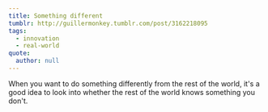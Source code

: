 ```yaml
---
title: Something different
tumblr: http://guillermonkey.tumblr.com/post/3162218095
tags:
  - innovation
  - real-world
quote:
  author: null
---
```


When you want to do something differently from the rest of the world, it's a good idea to look into whether the rest of the world knows something you don't.
